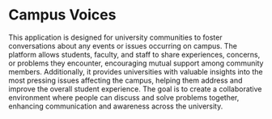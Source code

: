 # Campus Voices

This application is designed for university communities to foster conversations about any events or issues occurring on campus. The platform allows students, faculty, and staff to share experiences, concerns, or problems they encounter, encouraging mutual support among community members. Additionally, it provides universities with valuable insights into the most pressing issues affecting the campus, helping them address and improve the overall student experience. The goal is to create a collaborative environment where people can discuss and solve problems together, enhancing communication and awareness across the university.
